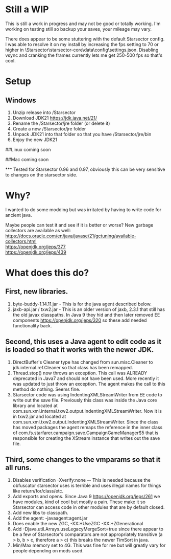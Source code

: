 # Still a WIP

This is still a work in progress and may not be good or totally working. I'm working on testing still so backup your saves, your mileage may vary.

There does appear to be some stuttering with the default Starsector config. I was able to resolve it on my install by increasing the fps setting to 70 or higher in \Starsector\starsector-core\data\config\settings.json. Disabling vsync and cranking the frames currently lets me get 250-500 fps so that's cool.

# Setup

## Windows
1. Unzip release into /Starsector
2. Download JDK21 https://jdk.java.net/21/ 
3. Rename the /Starsector/jre folder (or delete it)
4. Create a new /Starsector/jre folder
5. Unpack JDK21 into that folder so that you have /Starsector/jre/bin
6. Enjoy the new JDK21

##Linux
coming soon

##Mac
coming soon


*** Tested for Starsector 0.96 and 0.97, obviously this can be very sensitive to changes on the starsector side.

# Why?

I wanted to do some modding but was irritated by having to write code for ancient java.

Maybe people can test it and see if it is better or worse? New garbage collectors are available as well:\
https://docs.oracle.com/en/java/javase/21/gctuning/available-collectors.html \
https://openjdk.org/jeps/377 \
https://openjdk.org/jeps/439 

# What does this do?

## First, new libraries.
1. byte-buddy-1.14.11.jar - This is for the java agent described below.
2. jaxb-api.jar / txw2.jar - This is an older version of jaxb, 2.3.1 that still has the old javax classpaths. In Java 9 they hid and then later removed EE components https://openjdk.org/jeps/320 so these add needed functionality back.

## Second, this uses a Java agent to edit code as it is loaded so that it works with the newer JDK.
1. DirectBuffer's Cleaner type has changed from sun.misc.Cleaner to jdk.internal.ref.Cleaner so that class has been remapped.
2. Thread.stop() now throws an exception. This call was ALREADY deprecated in Java7 and should not have been used. More recently it was updated to just throw an exception. The agent makes the call to this method do nothing. Seems fine.
3. Starsector code was using IndentingXMLStreamWriter from EE code to write out the save file. Previously this class was inside the Java core library and located at com.sun.xml.internal.txw2.output.IndentingXMLStreamWriter. Now it is in txw2.jar and located at com.sun.xml.txw2.output.IndentingXMLStreamWriter. Since the class has moved packages the agent remaps the reference in the inner class of com.fs.starfarer.campaign.save.CampaignGameManager$5 that is responsible for creating the XStream instance that writes out the save file. 

## Third, some changes to the vmparams so that it all runs.
1. Disables verification -Xverify:none -- This is needed because the obfuscator starsector uses is terrible and uses illegal names for things like return/for/class/etc.
2. Add exports and opens. Since Java 9 https://openjdk.org/jeps/261 we have modules, kind of cool but mostly a pain. These make it so Starsector can access code in other modules that are by default closed.
3. Add new libs to classpath.
4. Add the agent: -javaagent:agent.jar 
5. Does enable the new ZGC,  -XX:+UseZGC -XX:+ZGenerational
6. Add -Djava.util.Arrays.useLegacyMergeSort=true since there appear to be a few of Starsector's comparators are not appropriately transitive (a > b, b > c, therefore a > c) this breaks the newer TimSort in java.
7. Min/Max memory set to 4G. This was fine for me but will greatly vary for people depending on mods used.